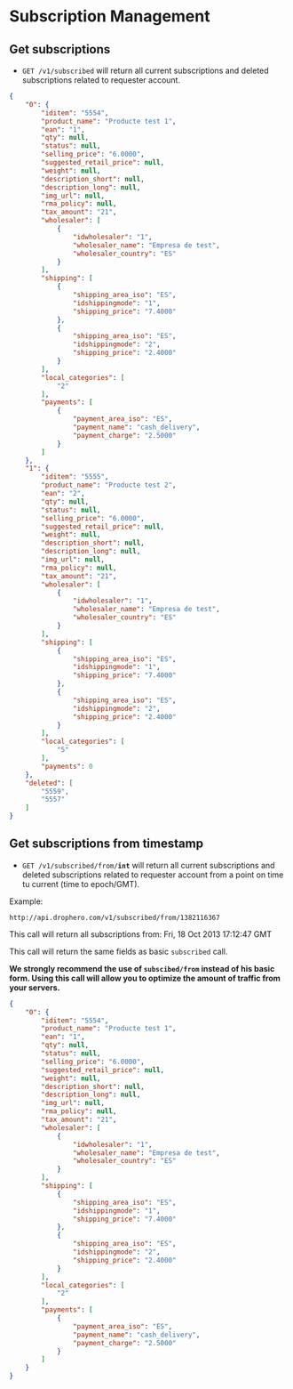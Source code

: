 Subscription Management
=======================

## Get subscriptions

- <code>GET /v1/subscribed</code> will return all current subscriptions and deleted subscriptions related to requester account.

```JSON
{
    "0": {
        "iditem": "5554",
        "product_name": "Producte test 1",
        "ean": "1",
        "qty": null,
        "status": null,
        "selling_price": "6.0000",
        "suggested_retail_price": null,
        "weight": null,
        "description_short": null,
        "description_long": null,
        "img_url": null,
        "rma_policy": null,
        "tax_amount": "21",
        "wholesaler": [
            {
                "idwholesaler": "1",
                "wholesaler_name": "Empresa de test",
                "wholesaler_country": "ES"
            }
        ],
        "shipping": [
            {
                "shipping_area_iso": "ES",
                "idshippingmode": "1",
                "shipping_price": "7.4000"
            },
            {
                "shipping_area_iso": "ES",
                "idshippingmode": "2",
                "shipping_price": "2.4000"
            }
        ],
        "local_categories": [
            "2"
        ],
        "payments": [
            {
                "payment_area_iso": "ES",
                "payment_name": "cash_delivery",
                "payment_charge": "2.5000"
            }
        ]
    },
    "1": {
        "iditem": "5555",
        "product_name": "Producte test 2",
        "ean": "2",
        "qty": null,
        "status": null,
        "selling_price": "6.0000",
        "suggested_retail_price": null,
        "weight": null,
        "description_short": null,
        "description_long": null,
        "img_url": null,
        "rma_policy": null,
        "tax_amount": "21",
        "wholesaler": [
            {
                "idwholesaler": "1",
                "wholesaler_name": "Empresa de test",
                "wholesaler_country": "ES"
            }
        ],
        "shipping": [
            {
                "shipping_area_iso": "ES",
                "idshippingmode": "1",
                "shipping_price": "7.4000"
            },
            {
                "shipping_area_iso": "ES",
                "idshippingmode": "2",
                "shipping_price": "2.4000"
            }
        ],
        "local_categories": [
            "5"
        ],
        "payments": 0
    },
    "deleted": [
        "5559",
        "5557"
    ]
}
```

## Get subscriptions from timestamp

- <code>GET /v1/subscribed/from/**int**</code> will return all current subscriptions and deleted subscriptions related to requester account from a point on time tu current (time to epoch/GMT).

Example:

```
http://api.drophero.com/v1/subscribed/from/1382116367
```
This call will return all subscriptions from: Fri, 18 Oct 2013 17:12:47 GMT

This call will return the same fields as basic <code>subscribed</code> call.

**We strongly recommend the use of <code>subscibed/from</code> instead of his basic form. Using this call will allow you to optimize the amount of traffic from your servers.**

```JSON
{
    "0": {
        "iditem": "5554",
        "product_name": "Producte test 1",
        "ean": "1",
        "qty": null,
        "status": null,
        "selling_price": "6.0000",
        "suggested_retail_price": null,
        "weight": null,
        "description_short": null,
        "description_long": null,
        "img_url": null,
        "rma_policy": null,
        "tax_amount": "21",
        "wholesaler": [
            {
                "idwholesaler": "1",
                "wholesaler_name": "Empresa de test",
                "wholesaler_country": "ES"
            }
        ],
        "shipping": [
            {
                "shipping_area_iso": "ES",
                "idshippingmode": "1",
                "shipping_price": "7.4000"
            },
            {
                "shipping_area_iso": "ES",
                "idshippingmode": "2",
                "shipping_price": "2.4000"
            }
        ],
        "local_categories": [
            "2"
        ],
        "payments": [
            {
                "payment_area_iso": "ES",
                "payment_name": "cash_delivery",
                "payment_charge": "2.5000"
            }
        ]
    }
}
```